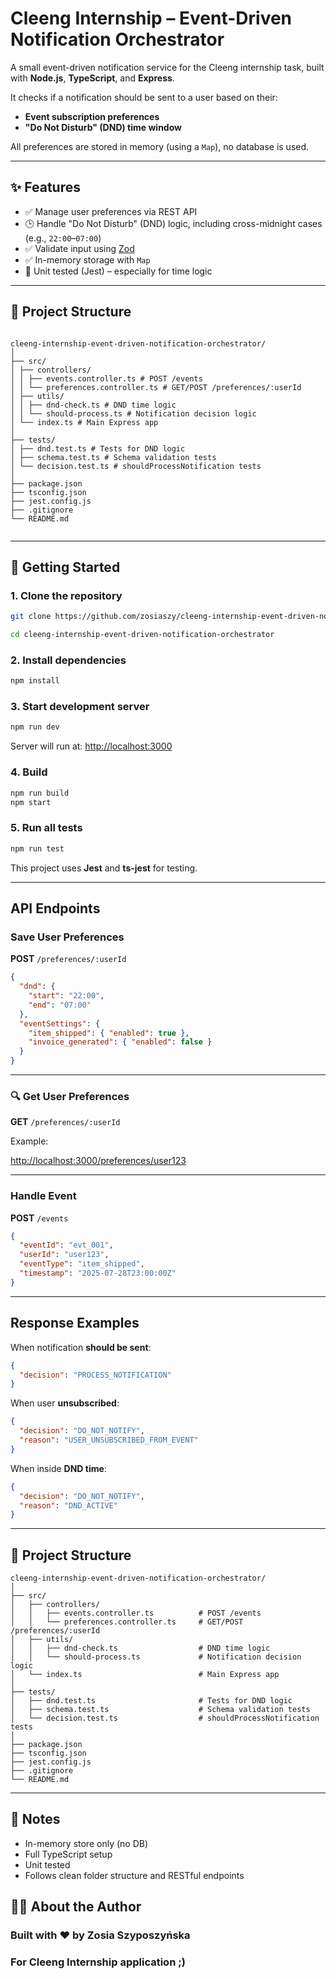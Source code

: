 # Cleeng Internship – Event-Driven Notification Orchestrator

A small event-driven notification service for the Cleeng internship task, built with **Node.js**, **TypeScript**, and **Express**.

It checks if a notification should be sent to a user based on their:
- **Event subscription preferences**
- **"Do Not Disturb" (DND) time window**

All preferences are stored in memory (using a `Map`), no database is used.

---

## ✨ Features

- ✅ Manage user preferences via REST API
- 🕒 Handle "Do Not Disturb" (DND) logic, including cross-midnight cases (e.g., `22:00`–`07:00`)
- ✅ Validate input using [Zod](https://zod.dev)
- ✅ In-memory storage with `Map`
- 🧪 Unit tested (Jest) – especially for time logic

---

## 📁 Project Structure

<pre lang="markdown"><code>
cleeng-internship-event-driven-notification-orchestrator/
│
├── src/
│ ├── controllers/
│ │ ├── events.controller.ts # POST /events
│ │ └── preferences.controller.ts # GET/POST /preferences/:userId
│ ├── utils/
│ │ ├── dnd-check.ts # DND time logic
│ │ └── should-process.ts # Notification decision logic
│ └── index.ts # Main Express app
│
├── tests/
│ ├── dnd.test.ts # Tests for DND logic
│ ├── schema.test.ts # Schema validation tests
│ └── decision.test.ts # shouldProcessNotification tests
│
├── package.json
├── tsconfig.json
├── jest.config.js
├── .gitignore
└── README.md

</code></pre>
---

## 🚀 Getting Started

### 1. Clone the repository
```bash
git clone https://github.com/zosiaszy/cleeng-internship-event-driven-notification-orchestrator.git
```
```bash
cd cleeng-internship-event-driven-notification-orchestrator
```
### 2. Install dependencies
```bash
npm install
```

### 3. Start development server
```bash
npm run dev
```
Server will run at: [http://localhost:3000](http://localhost:3000)

### 4. Build 
```bash
npm run build
npm start
```

### 5. Run all tests
```bash
npm run test
```
This project uses **Jest** and **ts-jest** for testing.

---

##  API Endpoints

###  Save User Preferences

**POST** `/preferences/:userId`

```json
{
  "dnd": {
    "start": "22:00",
    "end": "07:00"
  },
  "eventSettings": {
    "item_shipped": { "enabled": true },
    "invoice_generated": { "enabled": false }
  }
}
```

---

### 🔍 Get User Preferences

**GET** `/preferences/:userId`

Example:

[http://localhost:3000/preferences/user123](http://localhost:3000/preferences/user123)

---

### Handle Event

**POST** `/events`

```json
{
  "eventId": "evt_001",
  "userId": "user123",
  "eventType": "item_shipped",
  "timestamp": "2025-07-28T23:00:00Z"
}
```

---

## Response Examples

When notification **should be sent**:

```json
{
  "decision": "PROCESS_NOTIFICATION"
}
```

When user **unsubscribed**:

```json
{
  "decision": "DO_NOT_NOTIFY",
  "reason": "USER_UNSUBSCRIBED_FROM_EVENT"
}
```

When inside **DND time**:

```json
{
  "decision": "DO_NOT_NOTIFY",
  "reason": "DND_ACTIVE"
}
```

---

## 📁 Project Structure

```
cleeng-internship-event-driven-notification-orchestrator/
│
├── src/
│   ├── controllers/
│   │   ├── events.controller.ts          # POST /events
│   │   └── preferences.controller.ts     # GET/POST /preferences/:userId
│   ├── utils/
│   │   ├── dnd-check.ts                  # DND time logic
│   │   └── should-process.ts             # Notification decision logic
│   └── index.ts                          # Main Express app
│
├── tests/
│   ├── dnd.test.ts                       # Tests for DND logic
│   ├── schema.test.ts                    # Schema validation tests
│   └── decision.test.ts                  # shouldProcessNotification tests
│
├── package.json
├── tsconfig.json
├── jest.config.js
├── .gitignore
└── README.md
```

---

## 📌 Notes

- In-memory store only (no DB)
- Full TypeScript setup
- Unit tested
- Follows clean folder structure and RESTful endpoints

## 🙋‍♀️ About the Author

### Built with ❤️ by Zosia Szyposzyńska
### For Cleeng Internship application ;)
